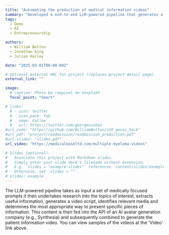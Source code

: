 ```yaml
---
title: "Automating the production of medical information videos"
summary: "Developed a end-to-end LLM-powered pipeline that generates a patient information video from an medical input prompt."
tags:
  - Demo
  - AI
  - Entrepreneurship

authors:
  - William Bolton
  - Jonathan king
  - Julian Harley

date: "2025-03-01T00:00:00Z"

# Optional external URL for project (replaces project detail page).
external_link: ""

image:
  # caption: Photo by rawpixel on Unsplash
  focal_point: "Smart"

# links:
  # - icon: twitter
  #   icon_pack: fab
  #   name: Follow
  #   url: https://twitter.com/georgecushen
#url_code: "https://github.com/WilliamBolton/n10_genai_hack"
#url_pdf: "project/readmission/readmission_prediction.pdf"
#url_slides: "slides.pdf"
url_video: "https://medicaleaseltd.com/multiple-myeloma-videos"

# Slides (optional).
#   Associate this project with Markdown slides.
#   Simply enter your slide deck's filename without extension.
#   E.g. `slides = "example-slides"` references `content/slides/example-slides.md`.
#   Otherwise, set `slides = ""`.
# slides: example
---
```


The LLM-powered pipeline takes as input a set of medically focused prompts it then undertakes research into the topics of interest, extracts useful information, generates a video script, identifies relevant media and determines the most appropriate way to present specific pieces of information. This content is then fed into the API of an AI avatar generation company (e.g., Synthesia) and subsequently combined to generate the patient information video. You can view samples of the videos at the 'Video' link above.